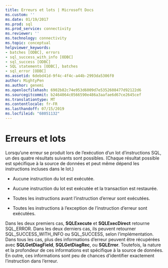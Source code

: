 ```yaml
---
title: Erreurs et lots | Microsoft Docs
ms.custom: ''
ms.date: 01/19/2017
ms.prod: sql
ms.prod_service: connectivity
ms.reviewer: ''
ms.technology: connectivity
ms.topic: conceptual
helpviewer_keywords:
- batches [ODBC], errors
- sql_success_with_info [ODBC]
- sql_success [ODBC]
- SQL statements [ODBC], batches
- sql_error [ODBC]
ms.assetid: 6debd41d-9f4c-4f4c-a44b-2993da5306f0
author: MightyPen
ms.author: genemi
ms.openlocfilehash: 6902b82c74e953d6009d7e5352608477d92122d6
ms.sourcegitcommit: b2464064c0566590e486a3aafae6d67ce2645cef
ms.translationtype: MT
ms.contentlocale: fr-FR
ms.lasthandoff: 07/15/2019
ms.locfileid: "68051132"
---
```

# <a name="errors-and-batches"></a>Erreurs et lots
Lorsqu’une erreur se produit lors de l’exécution d’un lot d’instructions SQL, un des quatre résultats suivants sont possibles. (Chaque résultat possible est spécifique à la source de données et peut même dépend les instructions incluses dans le lot.)  
  
-   Aucune instruction du lot est exécutée.  
  
-   Aucune instruction du lot est exécutée et la transaction est restaurée.  
  
-   Toutes les instructions avant l’instruction d’erreur sont exécutées.  
  
-   Toutes les instructions à l’exception de l’instruction d’erreur sont exécutées.  
  
 Dans les deux premiers cas, **SQLExecute** et **SQLExecDirect** retourne SQL_ERROR. Dans les deux derniers cas, ils peuvent retourner SQL_SUCCESS_WITH_INFO ou SQL_SUCCESS, selon l’implémentation. Dans tous les cas, plus des informations d’erreur peuvent être récupérées avec **SQLGetDiagField**, **SQLGetDiagRec**, ou **SQLError**. Toutefois, la nature et la profondeur de ces informations est spécifique à la source de données. En outre, ces informations sont peu de chances d’identifier exactement l’instruction dans l’erreur.
